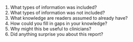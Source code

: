 1. What types of information was included?
2. What types of information was not included?
3. What knowledge are readers assumed to already have?
4. How could you fill in gaps in your knowledge?
5. Why might this be useful to clinicians?
6. Did anything surprise you about this report?
